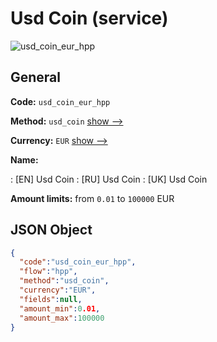 
# Usd Coin (service) 
![usd_coin_eur_hpp](https://static.openfintech.io/payment_methods/usd_coin_eur_hpp/logo.svg?w=400&c=v0.59.26#w200)  

## General 
 
**Code:** `usd_coin_eur_hpp` 
 
**Method:** `usd_coin` 
 [show -->](/payment-methods/usd_coin/) 
 
**Currency:** `EUR` [show -->](/currencies/EUR/) 
 
**Name:** 
 
:	[EN] Usd Coin 
:	[RU] Usd Coin 
:	[UK] Usd Coin 
 
**Amount limits:** from `0.01` to `100000` EUR 

## JSON Object 

```json
{
  "code":"usd_coin_eur_hpp",
  "flow":"hpp",
  "method":"usd_coin",
  "currency":"EUR",
  "fields":null,
  "amount_min":0.01,
  "amount_max":100000
}
```  
